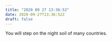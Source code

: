 ```yaml
---
title: "2020 09 27 13:36:52"
date: 2020-09-27T13:36:52Z
draft: false
---
```

You will step on the night soil of many countries.
